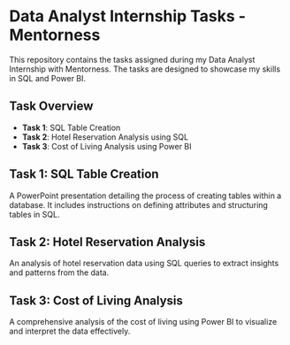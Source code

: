 # Data Analyst Internship Tasks - Mentorness

This repository contains the tasks assigned during my Data Analyst Internship with Mentorness. The tasks are designed to showcase my skills in SQL and Power BI.

## Task Overview

- **Task 1**: SQL Table Creation
- **Task 2**: Hotel Reservation Analysis using SQL
- **Task 3**: Cost of Living Analysis using Power BI

## Task 1: SQL Table Creation

A PowerPoint presentation detailing the process of creating tables within a database. It includes instructions on defining attributes and structuring tables in SQL.

## Task 2: Hotel Reservation Analysis

An analysis of hotel reservation data using SQL queries to extract insights and patterns from the data.

## Task 3: Cost of Living Analysis

A comprehensive analysis of the cost of living using Power BI to visualize and interpret the data effectively.
